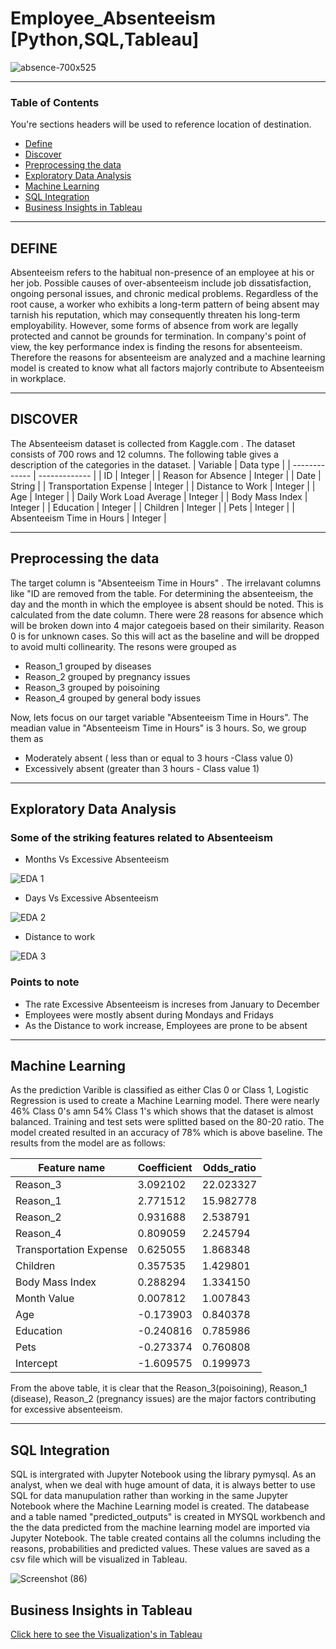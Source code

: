 # Employee_Absenteeism [Python,SQL,Tableau]


![absence-700x525](https://user-images.githubusercontent.com/68263684/107470144-27786e80-6b28-11eb-840f-ff9b9c0ea44a.jpg)



---

### Table of Contents
You're sections headers will be used to reference location of destination.

- [Define](#Define)
- [Discover](#Discover)
- [Preprocessing the data](#Preprocessing-the-data)
- [Exploratory Data Analysis](#Exploratory-Data-Analysis)
- [Machine Learning](#Machine-Learning)
- [SQL Integration](#SQL-Integration)
- [Business Insights in Tableau](#Business-Insights-in-Tableau)

---

## DEFINE

Absenteeism refers to the habitual non-presence of an employee at his or her job. Possible causes of over-absenteeism include job dissatisfaction, ongoing personal issues, and chronic medical problems. Regardless of the root cause, a worker who exhibits a long-term pattern of being absent may tarnish his reputation, which may consequently threaten his long-term employability. However, some forms of absence from work are legally protected and cannot be grounds for termination. In company's point of view, the key performance index is finding the resons for absenteeism. Therefore the reasons for absenteeism are analyzed and a machine learning model is created to know what all factors majorly contribute to Absenteeism in workplace.

---
## DISCOVER
The Absenteeism  dataset is collected from Kaggle.com . The dataset consists of 700 rows and 12 columns. The following table gives a description of the categories in the dataset.
| Variable  | Data type |
| ------------- | ------------- |
| ID  | Integer  |
| Reason for Absence  | Integer  |
| Date	  | String  |
| Transportation Expense  | Integer  |
| Distance to Work  | Integer |
| Age  | Integer  |
| Daily Work Load Average  | Integer  |
| Body Mass Index | Integer  |
| Education  | Integer  |
| Children  | Integer  |
| Pets  | Integer  |
| Absenteeism Time in Hours  | Integer  |

---
## Preprocessing the data

The target column is "Absenteeism Time in Hours" . The irrelavant columns like "ID are removed from the table. For determining the absenteeism, the day and the month in which the employee is absent should be noted. This is calculated from the date column. There were 28 reasons for absence which will be broken down into 4 major categoeis based on their similarity. Reason 0 is for unknown cases. So this will act as the baseline and will be dropped to avoid multi collinearity. The resons were grouped as 

- Reason_1 grouped by diseases
- Reason_2 grouped by pregnancy issues
- Reason_3 grouped by poisoining
- Reason_4 grouped by general body issues

Now, lets focus on our target variable "Absenteeism Time in Hours". The meadian value in "Absenteeism Time in Hours" is 3 hours. So, we group them as 

- Moderately absent ( less than or equal to 3 hours -Class value 0)
- Excessively absent (greater than 3 hours - Class value 1)

---

## Exploratory Data Analysis
### Some of the striking features related to Absenteeism

- Months Vs Excessive Absenteeism

![EDA 1](https://user-images.githubusercontent.com/68263684/107476943-1897b900-6b34-11eb-8132-1f1520791d81.png)

- Days Vs Excessive Absenteeism

![EDA 2](https://user-images.githubusercontent.com/68263684/107477034-4a108480-6b34-11eb-9b3f-6f741d64733d.png)

- Distance to work

![EDA 3](https://user-images.githubusercontent.com/68263684/107477083-63193580-6b34-11eb-9861-94f452bc2a38.png)



### Points to note

- The rate Excessive Absenteeism is increses from January to December
- Employees were mostly absent during Mondays and Fridays
- As the Distance to work increase, Employees are prone to be absent

---

## Machine Learning

As the prediction Varible is classified as either Clas 0 or Class 1, Logistic Regression is used to create a Machine Learning model. There were nearly 46% Class 0's amn 54% Class 1's which shows that the dataset is almost balanced. Training and test sets were splitted based on the 80-20 ratio. The model created resulted in an accuracy of 78% which is above baseline. The results from the model are as follows:


| Feature name | 	Coefficient	| Odds_ratio | 
| ------------- | ------------- |------------- |
| Reason_3 | 	3.092102 | 	22.023327 | 
| 	Reason_1 | 	2.771512 | 	15.982778 | 
| Reason_2 | 	0.931688 | 	2.538791 | 
| 	Reason_4 | 	0.809059 | 	2.245794
| 	Transportation Expense | 	0.625055 | 	1.868348
| 	Children | 	0.357535 | 	1.429801
| 	Body Mass Index | 	0.288294 | 	1.334150
| 	Month Value | 	0.007812 | 	1.007843
| 	Age | 	-0.173903 | 	0.840378
| 	Education | 	-0.240816 | 	0.785986
| 	Pets | 	-0.273374 | 	0.760808
| Intercept | 	-1.609575 | 	0.199973

From the above table, it is clear that the Reason_3(poisoining), Reason_1 (disease), Reason_2 (pregnancy issues) are the major factors contributing for excessive absenteeism.

---
## SQL Integration

SQL is intergrated with Jupyter Notebook using the library pymysql. As an analyst, when we deal with huge amount of data, it is always better to use SQL for data manupulation rather than working in the same Jupyter Notebook where the Machine Learning model is created. The databease and a table named "predicted_outputs" is created in MYSQL workbench and the the data predicted from the machine learning model are imported via Jupyter Notebook. The table created contains all the columns including the reasons, probabilities and predicted values. These values are saved as a csv file which will be visualized in Tableau. 

![Screenshot (86)](https://user-images.githubusercontent.com/68263684/107481349-43394000-6b3b-11eb-8471-046611d8237b.png)



## Business Insights in Tableau

[Click here to see the Visualization's in Tableau](https://public.tableau.com/profile/mohamed.asfar.babul.hussain#!/vizhome/Portfolio2_16128568419720/ReasonsVSProbabilty)




